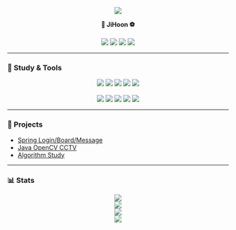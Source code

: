 <p align="center">
  <img src="https://capsule-render.vercel.app/api?type=soft&color=auto&text=Welcome%20to%20JiHoon%20Github👋&fontSize=50" />
</p>

<p align="center">
  <b>🏃 JiHoon ⚽</b><br/><br/>
  <a href="https://github.com/ChaeJiHoon/ChaeJiHoon"><img src="https://img.shields.io/badge/Github-171515?style=flat-square&logo=Github&logoColor=white"/></a>
  <a href="https://hooncoding.tistory.com/"><img src="https://img.shields.io/badge/Tistory-FF7F00?style=flat-square&logo=Tistory&logoColor=white"/></a>
  <a href="https://www.notion.so/JiHoon-Chae-9a7e7b3a995d4b81ae0c34924a3b8291"><img src="https://img.shields.io/badge/Notion-000000?style=flat-square&logo=Notion&logoColor=white"/></a>
  <a href="https://www.linkedin.com/in/%EC%A7%80%ED%9B%88-%EC%B1%84-214a74316/"><img src="https://img.shields.io/badge/LinkedIn-003DF8?style=flat-square&logo=Linkedin&logoColor=white"/></a>
</p>

---

### 📝 Study & Tools

<p align="center">
  <img src="https://img.shields.io/badge/Java-007396?style=flat&logo=OpenJDK&logoColor=white"/>
  <img src="https://img.shields.io/badge/Spring-6DB33F?style=flat&logo=Spring&logoColor=white"/>
  <img src="https://img.shields.io/badge/MySQL-4479A1?style=flat&logo=MySQL&logoColor=white"/>
  <img src="https://img.shields.io/badge/Python-3776AB?style=flat&logo=Python&logoColor=white"/>
  <img src="https://img.shields.io/badge/YOLO-111F68?style=flat&logo=YOLO&logoColor=white"/><br/><br/>
  <img src="https://img.shields.io/badge/intellij-000000?style=flat&logo=intellijidea&logoColor=white"/>
  <img src="https://img.shields.io/badge/Firebase-DD2C00?style=flat&logo=Firebase&logoColor=white"/>
  <img src="https://img.shields.io/badge/Git-F05032?style=flat&logo=Git&logoColor=white"/>
  <img src="https://img.shields.io/badge/jupyter-F37626?style=flat&logo=jupyter&logoColor=white"/>
  <img src="https://img.shields.io/badge/Android%20Studio-3DDC84?style=flat&logo=androidstudio&logoColor=white"/>
</p>

---

### 📁 Projects

- [Spring Login/Board/Message](https://github.com/ChaeJiHoon/Spring-Login-Board-Message)
- [Java OpenCV CCTV](https://github.com/ChaeJiHoon/OpenCV-CCTV-Java)
- [Algorithm Study](https://github.com/ChaeJiHoon/Algorithm-Study)

---

### 📊 Stats

<p align="center">
  <img src="http://mazassumnida.wtf/api/v2/generate_badge?boj=cjh0420"/>
  <br/>
  <img src="https://github-readme-stats.vercel.app/api/top-langs/?username=ChaeJiHoon&layout=compact&theme=dark"/>
  <br/>
  <img src="https://github-readme-stats.vercel.app/api?username=ChaeJiHoon&show_icons=true&theme=dark"/>
  <br/>
  <img src="https://github-readme-streak-stats.herokuapp.com/?user=ChaeJiHoon&theme=github-dark-blue" />
</p>
